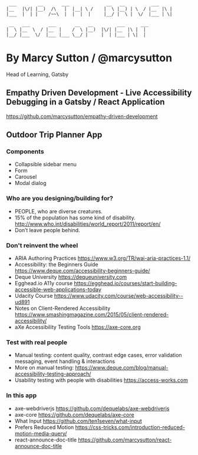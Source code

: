 
```
 ___        __       ___              __   __          ___         
|__   |\/| |__)  /\   |  |__| \ /    |  \ |__) | \  / |__  |\ |    
|___  |  | |    /~~\  |  |  |  |     |__/ |  \ |  \/  |___ | \|    
                                                                   
 __   ___       ___       __   __         ___      ___             
|  \ |__  \  / |__  |    /  \ |__)  |\/| |__  |\ |  |              
|__/ |___  \/  |___ |___ \__/ |     |  | |___ | \|  |              

```

# By Marcy Sutton / @marcysutton
Head of Learning, Gatsby

## Empathy Driven Development - Live Accessibility Debugging in a Gatsby / React Application
https://github.com/marcysutton/empathy-driven-development



## Outdoor Trip Planner App
### Components
- Collapsible sidebar menu
- Form
- Carousel
- Modal dialog







### Who are you designing/building for?

- PEOPLE, who are diverse creatures.
- 15% of the population has some kind of disability. http://www.who.int/disabilities/world_report/2011/report/en/
- Don’t leave people behind.







### Don't reinvent the wheel

- ARIA Authoring Practices https://www.w3.org/TR/wai-aria-practices-1.1/
- Accessibility: the Beginners Guide https://www.deque.com/accessibility-beginners-guide/
- Deque University https://dequeuniversity.com
- Egghead.io A11y course https://egghead.io/courses/start-building-accessible-web-applications-today
- Udacity Course https://www.udacity.com/course/web-accessibility--ud891
- Notes on Client-Rendered Accessibility https://www.smashingmagazine.com/2015/05/client-rendered-accessibility/
- aXe Accessibility Testing Tools https://axe-core.org


 



### Test with real people

- Manual testing: content quality, contrast edge cases, error validation messaging, event handling & interactions
- More on manual testing: https://www.deque.com/blog/manual-accessibility-testing-approach/
- Usability testing with people with disabilities https://access-works.com




### In this app

- axe-webdriverjs https://github.com/dequelabs/axe-webdriverjs
- axe-core https://github.com/dequelabs/axe-core
- What Input https://github.com/ten1seven/what-input
- Prefers Reduced Motion https://css-tricks.com/introduction-reduced-motion-media-query/
- react-announce-doc-title https://github.com/marcysutton/react-announce-doc-title
